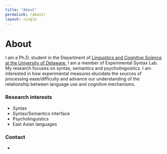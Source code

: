 ```yaml
---
title: "About"
permalink: /about/
layout: single
---
```


# About

I am a Ph.D. student in the Department of [Linguistics and Cognitive Science at the University of Delaware.](https://www.lingcogsci.udel.edu) I am a member of Experimental Syntax Lab. My research focuses on syntax, semantics and psycholinguistics. I am interested in how experimental measures elucidate the sources of processing ease/difficulty and advance our understanding of the relationship between language use and cognitive mechanisms.

### Research interests

- Syntax
- Syntax/Semantics interface
- Psycholinguistics
- East Asian languages

### Contact

-
